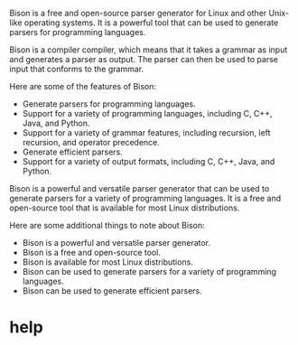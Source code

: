 Bison is a free and open-source parser generator for Linux and other Unix-like operating systems. It is a powerful tool that can be used to generate parsers for programming languages.

Bison is a compiler compiler, which means that it takes a grammar as input and generates a parser as output. The parser can then be used to parse input that conforms to the grammar.

Here are some of the features of Bison:

* Generate parsers for programming languages.
* Support for a variety of programming languages, including C, C++, Java, and Python.
* Support for a variety of grammar features, including recursion, left recursion, and operator precedence.
* Generate efficient parsers.
* Support for a variety of output formats, including C, C++, Java, and Python.

Bison is a powerful and versatile parser generator that can be used to generate parsers for a variety of programming languages. It is a free and open-source tool that is available for most Linux distributions.

Here are some additional things to note about Bison:

* Bison is a powerful and versatile parser generator.
* Bison is a free and open-source tool.
* Bison is available for most Linux distributions.
* Bison can be used to generate parsers for a variety of programming languages.
* Bison can be used to generate efficient parsers.




# help 

```

```
